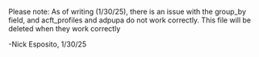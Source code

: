 Please note:
As of writing (1/30/25), there is an issue with the group_by field,
and acft_profiles and adpupa do not work correctly. 
This file will be deleted when they work correctly

-Nick Esposito, 1/30/25
